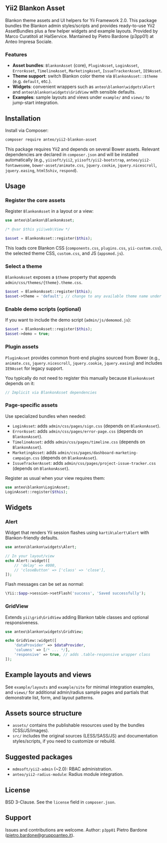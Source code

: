 ## Yii2 Blankon Asset

Blankon theme assets and UI helpers for Yii Framework 2.0. This package bundles the Blankon admin styles/scripts and provides ready-to-use Yii2 AssetBundles plus a few helper widgets and example layouts. Provided by Marco Curatitoli at HalService. Mantained by Pietro Bardone (p3pp01) at Anteo Impresa Sociale.

### Features
- **Asset bundles**: `BlankonAsset` (core), `PluginAsset`, `LoginAsset`, `ErrorAsset`, `TimelineAsset`, `MarketingAsset`, `IssueTrackerAsset`, `IE9Asset`.
- **Theme support**: switch Blankon color theme via `BlankonAsset::$theme` (e.g. `default`, etc.).
- **Widgets**: convenient wrappers such as `anteo\blankon\widgets\Alert` and `anteo\blankon\widgets\GridView` with sensible defaults.
- **Examples**: sample layouts and views under `example/` and `views/` to jump-start integration.

## Installation

Install via Composer:

```bash
composer require anteo/yii2-blankon-asset
```

This package requires Yii2 and depends on several Bower assets. Relevant dependencies are declared in `composer.json` and will be installed automatically (e.g., `yiisoft/yii2`, `yiisoft/yii2-bootstrap`, `anteo/yii2-fontawesome`, `bower-asset/animate.css`, `jquery.cookie`, `jquery.nicescroll`, `jquery.easing`, `html5shiv`, `respond`).

## Usage

### Register the core assets
Register `BlankonAsset` in a layout or a view:

```php
use anteo\blankon\BlankonAsset;

/* @var $this yii\web\View */

$asset = BlankonAsset::register($this);
```

This loads core Blankon CSS (`components.css`, `plugins.css`, `yii-custom.css`), the selected theme CSS, `custom.css`, and JS (`appsmod.js`).

### Select a theme
`BlankonAsset` exposes a `$theme` property that appends `admin/css/themes/{theme}.theme.css`.

```php
$asset = BlankonAsset::register($this);
$asset->theme = 'default'; // change to any available theme name under assets/admin/css/themes/
```

### Enable demo scripts (optional)
If you want to include the demo script (`admin/js/demomod.js`):

```php
$asset = BlankonAsset::register($this);
$asset->demo = true;
```

### Plugin assets
`PluginAsset` provides common front-end plugins sourced from Bower (e.g., `animate.css`, `jquery.nicescroll`, `jquery.cookie`, `jquery.easing`) and includes `IE9Asset` for legacy support.

You typically do not need to register this manually because `BlankonAsset` depends on it:

```php
// Implicit via BlankonAsset dependencies
```

### Page-specific assets
Use specialized bundles when needed:
- `LoginAsset`: adds `admin/css/pages/sign.css` (depends on `BlankonAsset`).
- `ErrorAsset`: adds `admin/css/pages/error-page.css` (depends on `BlankonAsset`).
- `TimelineAsset`: adds `admin/css/pages/timeline.css` (depends on `BlankonAsset`).
- `MarketingAsset`: adds `admin/css/pages/dashboard-marketing-campaign.css` (depends on `BlankonAsset`).
- `IssueTrackerAsset`: adds `admin/css/pages/project-issue-tracker.css` (depends on `BlankonAsset`).

Register as usual when your view requires them:

```php
use anteo\blankon\LoginAsset;
LoginAsset::register($this);
```

## Widgets

### Alert
Widget that renders Yii session flashes using `kartik\alert\Alert` with Blankon-friendly defaults.

```php
use anteo\blankon\widgets\Alert;

// In your layout/view
echo Alert::widget([
    // 'delay' => 4000,
    // 'closeButton' => ['class' => 'close'],
]);
```

Flash messages can be set as normal:

```php
\Yii::$app->session->setFlash('success', 'Saved successfully');
```

### GridView
Extends `yii\grid\GridView` adding Blankon table classes and optional responsiveness.

```php
use anteo\blankon\widgets\GridView;

echo GridView::widget([
    'dataProvider' => $dataProvider,
    'columns' => [/* ... */],
    'responsive' => true, // adds .table-responsive wrapper class
]);
```

## Example layouts and views

See `example/layouts` and `example/site` for minimal integration examples, and `views/` for additional admin/radius sample pages and partials that demonstrate list, form, and layout patterns.

## Assets source structure

- `assets/` contains the publishable resources used by the bundles (CSS/JS/images).
- `src/` includes the original sources (LESS/SASS/JS) and documentation styles/scripts, if you need to customize or rebuild.

## Suggested packages

- `mdmsoft/yii2-admin` (~2.0): RBAC administration.
- `anteo/yii2-radius-module`: Radius module integration.

## License

BSD 3-Clause. See the `license` field in `composer.json`.

## Support

Issues and contributions are welcome. Author: `p3pp01` Pietro Bardone (pietro.bardone@gruppoanteo.it).


